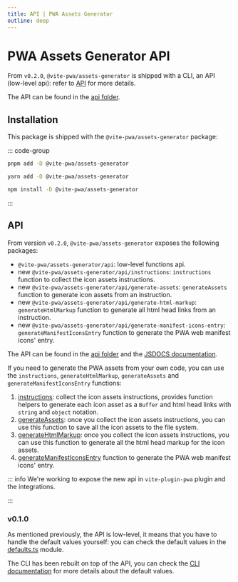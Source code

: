 ```yaml
---
title: API | PWA Assets Generator
outline: deep
---
```


# PWA Assets Generator API

From `v0.2.0`, `@vite-pwa/assets-generator` is shipped with a CLI, an API (low-level api): refer to [API](#api) for more details.

The API can be found in the [api folder](https://github.com/vite-pwa/assets-generator/tree/main/src/api).

## Installation

This package is shipped with the `@vite-pwa/assets-generator` package:

::: code-group
  ```bash [pnpm]
  pnpm add -D @vite-pwa/assets-generator
  ```
  ```bash [yarn]
  yarn add -D @vite-pwa/assets-generator
  ```
  ```bash [npm]
  npm install -D @vite-pwa/assets-generator
  ```
:::

## API

From version `v0.2.0`, `@vite-pwa/assets-generator` exposes the following packages:
- `@vite-pwa/assets-generator/api`: low-level functions api.
- new `@vite-pwa/assets-generator/api/instructions`: `instructions` function to collect the icon assets instructions.
- new `@vite-pwa/assets-generator/api/generate-assets`: `generateAssets` function to generate icon assets from an instruction.
- new `@vite-pwa/assets-generator/api/generate-html-markup`: `generateHtmlMarkup` function to generate all html head links from an instruction.
- new `@vite-pwa/assets-generator/api/generate-manifest-icons-entry`: `generateManifestIconsEntry` function to generate the PWA web manifest icons' entry.

The API can be found in the [api folder](https://github.com/vite-pwa/assets-generator/tree/main/src/api) and the [JSDOCS documentation](https://paka.dev/npm/@vite-pwa/assets-generator).

If you need to generate the PWA assets from your own code, you can use the `instructions`, `generateHtmlMarkup`, `generateAssets` and `generateManifestIconsEntry` functions:
1) [instructions](https://github.com/vite-pwa/assets-generator/tree/main/src/api/instructions.ts): collect the icon assets instructions, provides function helpers to generate each icon asset as a `Buffer` and html head links with `string` and `object` notation.
2) [generateAssets](https://github.com/vite-pwa/assets-generator/tree/main/src/api/generate-assets.ts): once you collect the icon assets instructions, you can use this function to save all the icon assets to the file system.
3) [generateHtmlMarkup](https://github.com/vite-pwa/assets-generator/tree/main/src/api/generate-html-markup.ts): once you collect the icon assets instructions, you can use this function to generate all the html head markup for the icon assets.
4) [generateManifestIconsEntry](https://github.com/vite-pwa/assets-generator/tree/main/src/api/generate-manifest-icons-entry.ts) function to generate the PWA web manifest icons' entry.

::: info
We're working to expose the new api in `vite-plugin-pwa` plugin and the integrations.

[//]: # (From `v0.18.0`, `vite-plugin-pwa` includes a new experimental feature, check [Integrations]&#40;/assets-generator/integrations&#41; section.)
:::

### v0.1.0 <Badge text="deprecated" type="warning" />

As mentioned previously, the API is low-level, it means that you have to handle the default values yourself: you can check the default values in the [defaults.ts](https://github.com/vite-pwa/assets-generator/tree/main/src/api/defaults.ts) module.

The CLI has been rebuilt on top of the API, you can check the [CLI documentation](/assets-generator/cli) for more details about the default values.


